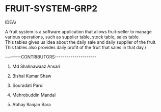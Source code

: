 # FRUIT-SYSTEM-GRP2

IDEA\

A fruit system is a software application that allows fruit-seller to manage various  operations, such as supplier table, stock table, sales table.\
This tables gives us idea about the daily sale and daily supplier of the fruit.\
This tables also provides daily profit of the fruit that sales in that day.\

--------CONTRIBUTORS---------------------

1. Md Shahnawaaz Ansari

2. Bishal Kumar Shaw

3. Souradati Parui

4. Mehrobuddin Mandal

5. Abhay Ranjan Bara



